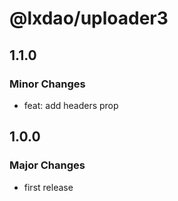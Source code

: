 # @lxdao/uploader3

## 1.1.0

### Minor Changes

- feat: add headers prop

## 1.0.0

### Major Changes

- first release
